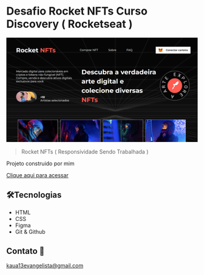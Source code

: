 # Desafio Rocket NFTs Curso Discovery ( Rocketseat )

![preview](./.github/Preview.png)

> Rocket NFTs ( Responsividade Sendo Trabalhada )

Projeto construido por mim

[Clique aqui para acessar](https://kauaevangelista.github.io/Projeto-Rocket-NFT/)

## 🛠️Tecnologias

- HTML
- CSS
- Figma
- Git & Github

## Contato 📲

kaua13evangelista@gmail.com
